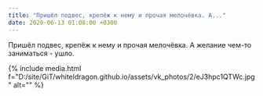 ```yaml
---
title: "Пришёл подвес, крепёж к нему и прочая мелочёвка. А..."
date: 2020-06-13 01:08:00 +0300
---
```


Пришёл подвес, крепёж к нему и прочая мелочёвка. А желание чем-то заниматься - ушло.

{% include media.html f="D:/site/GiT/whiteldragon.github.io/assets/vk_photos/2/eJ3hpc1QTWc.jpg" alt="" %}
